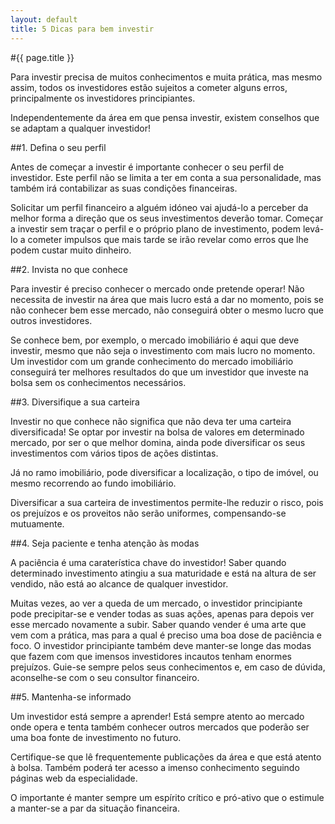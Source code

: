 ```yaml
---
layout: default
title: 5 Dicas para bem investir
---
```


#{{ page.title }}

Para investir precisa de muitos conhecimentos e muita prática, mas mesmo assim, todos os investidores estão sujeitos a cometer alguns erros, principalmente os investidores principiantes.

Independentemente da área em que pensa investir, existem conselhos que se adaptam a qualquer investidor!

##1. Defina o seu perfil

Antes de começar a investir é importante conhecer o seu perfil de investidor. Este perfil não se limita a ter em conta a sua personalidade, mas também irá contabilizar as suas condições financeiras.

Solicitar um perfil financeiro a alguém idóneo vai ajudá-lo a perceber da melhor forma a direção que os seus investimentos deverão tomar.
Começar a investir sem traçar o perfil e o próprio plano de investimento, podem levá-lo a cometer impulsos que mais tarde se irão revelar como erros que lhe podem custar muito dinheiro.

##2. Invista no que conhece

Para investir é preciso conhecer o mercado onde pretende operar! Não necessita de investir na área que mais lucro está a dar no momento, pois se não conhecer bem esse mercado, não conseguirá obter o mesmo lucro que outros investidores.

Se conhece bem, por exemplo, o mercado imobiliário é aqui que deve investir, mesmo que não seja o investimento com mais lucro no momento. Um investidor com um grande conhecimento do mercado imobiliário conseguirá ter melhores resultados do que um investidor que investe na bolsa sem os conhecimentos necessários.

##3. Diversifique a sua carteira

Investir no que conhece não significa que não deva ter uma carteira diversificada! Se optar por investir na bolsa de valores em determinado mercado, por ser o que melhor domina, ainda pode diversificar os seus investimentos com vários tipos de ações distintas.

Já no ramo imobiliário, pode diversificar a localização, o tipo de imóvel, ou mesmo recorrendo ao fundo imobiliário.

Diversificar a sua carteira de investimentos permite-lhe reduzir o risco, pois os prejuízos e os proveitos não serão uniformes, compensando-se mutuamente.

##4. Seja paciente e tenha atenção às modas

A paciência é uma caraterística chave do investidor! Saber quando determinado investimento atingiu a sua maturidade e está na altura de ser vendido, não está ao alcance de qualquer investidor.

Muitas vezes, ao ver a queda de um mercado, o investidor principiante pode precipitar-se e vender todas as suas ações, apenas para depois ver esse mercado novamente a subir. Saber quando vender é uma arte que vem com a prática, mas para a qual é preciso uma boa dose de paciência e foco.
O investidor principiante também deve manter-se longe das modas que fazem com que imensos investidores incautos tenham enormes prejuízos.
Guie-se sempre pelos seus conhecimentos e, em caso de dúvida, aconselhe-se com o seu consultor financeiro.

##5. Mantenha-se informado

Um investidor está sempre a aprender! Está sempre atento ao mercado onde opera e tenta também conhecer outros mercados que poderão ser uma boa fonte de investimento no futuro.

Certifique-se que lê frequentemente publicações da área e que está atento à bolsa. Também poderá ter acesso a imenso conhecimento seguindo páginas web da especialidade.

O importante é manter sempre um espírito crítico e pró-ativo que o estimule a manter-se a par da situação financeira.
